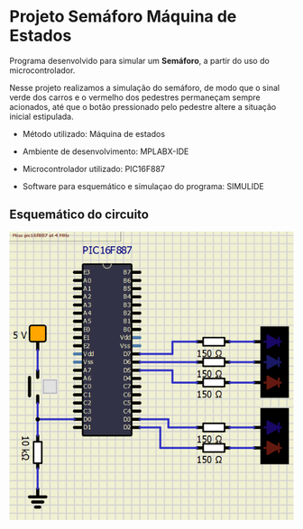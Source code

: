 # Projeto Semáforo Máquina de Estados

Programa desenvolvido para simular um **Semáforo**, a partir do uso do microcontrolador.

Nesse projeto realizamos a simulação do semáforo, de modo que o sinal verde dos carros e o vermelho dos pedestres permaneçam sempre acionados, até que o botão pressionado pelo pedestre altere a situação inicial estipulada.

* Método utilizado: Máquina de estados

* Ambiente de desenvolvimento: MPLABX-IDE

* Microcontrolador utilizado: PIC16F887

* Software para esquemático e simulaçao do programa: SIMULIDE

## Esquemático do circuito

![alt](https://raw.githubusercontent.com/guilemes1/semaforoME/master/Esquematico_Semaforo.png)
